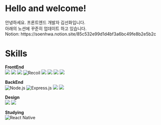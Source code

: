 <h1>Hello and welcome!</h1>   
안녕하세요. 프론트엔드 개발자 김선화입니다. <br>
아래의 노션에 꾸준히 업데이트 하고 있습니다. <br>
Notion: https://soenhwa.notion.site/85c532e99d1d4bf3a6bc49fe8b2e5b2c   


<h1>Skills</h1>

**FrontEnd**    
<img src="https://img.shields.io/badge/JavaScript-F7DF1E?style=for-the-badge&logo=JavaScript&logoColor=black">
<img src="https://img.shields.io/badge/React-61DAFB?style=for-the-badge&logo=React&logoColor=white">
<img src="https://img.shields.io/badge/TypeScript-3178C6?style=for-the-badge&logo=TypeScript&logoColor=white">
![Recoil](https://img.shields.io/badge/Recoil-000000?style=for-the-badge&logo=recoil&logoColor=white)
<img src="https://img.shields.io/badge/Styled--components-DB7093?style=for-the-badge&logo=styled-components&logoColor=white">
<img src="https://img.shields.io/badge/Three.js-black?style=for-the-badge&logo=three.js&logoColor=white">
<img src="https://img.shields.io/badge/HTML5-E34F26?style=for-the-badge&logo=HTML5&logoColor=white">
<img src="https://img.shields.io/badge/CSS-1572B6?style=for-the-badge&logo=CSS3&logoColor=white">



**BackEnd**   
![Node.js](https://img.shields.io/badge/Node.js-339933?style=for-the-badge&logo=node.js&logoColor=white) 
![Express.js](https://img.shields.io/badge/Express.js-000000?style=for-the-badge&logo=express&logoColor=white)
<img src="https://img.shields.io/badge/MySQL-4479A1?style=for-the-badge&logo=MySQL&logoColor=white">
<img src="https://img.shields.io/badge/MongoDB-47A248?style=for-the-badge&logo=MongoDB&logoColor=white">


**Design**   
<img src="https://img.shields.io/badge/Figma-F24E1E?style=for-the-badge&logo=Figma&logoColor=white">
<img src="https://img.shields.io/badge/Mockitt-3904A3?style=for-the-badge&logo=Mockitt&logoColor=white">

**Studying**   
![React Native](https://img.shields.io/badge/React_Native-61DAFB?style=for-the-badge&logo=react&logoColor=white)



